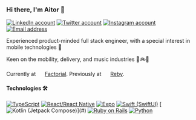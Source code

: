 ### Hi there, I'm Aitor 👋

[![LinkedIn account](https://img.shields.io/badge/-aitorct-2867B2?logo=linkedin&logoColor=white&style=flat)](https://www.linkedin.com/in/aitorct/)
[![Twitter account](https://img.shields.io/badge/-aitor__ct-00acee?logo=twitter&logoColor=white&style=flat)](https://twitter.com/aitor_ct)
[![Instagram account](https://img.shields.io/badge/-aitor__ct-E4405F?logo=instagram&logoColor=white&style=flat)](https://www.instagram.com/aitor_ct/)
[![Email address](https://img.shields.io/badge/-aitor.cubeles@utexas.edu-EA4335?logo=gmail&logoColor=white&style=flat)](#)

Experienced product-minded full stack engineer, with a special interest in mobile technologies 📱

Keen on the mobility, delivery, and music industries 🛴🚲🎹


Currently at <a href="#"><img src="https://i.imgur.com/r86K53x.png" width="16" height="16" /></a> [Factorial](https://factorialhr.com). Previously at <a href="#"><img src="https://i.imgur.com/YFtoXJq.png" width="16" height="16" /></a> [Reby](https://reby.co).

#### Technologies 🛠

[![TypeScript](https://img.shields.io/badge/-TypeScript-3178C6?logo=typescript&logoColor=white&style=flat)](#)
[![React/React Native](https://img.shields.io/badge/-React_+_React%20Native-61DAFB?logo=react&logoColor=grey&style=flat)](#)
[![Expo](https://img.shields.io/badge/-Expo-000020?logo=expo&logoColor=white&style=flat)](#)
[![Swift (SwiftUI)](https://img.shields.io/badge/-Swift_(SwiftUI)-F05138?logo=swift&logoColor=white&style=flat)](#)
[![Kotlin (Jetpack Compose)](https://img.shields.io/badge/-Kotlin_(Jetpack_Compose)-7F52FF?logo=kotlin&logoColor=white&style=flat)](#)
[![Ruby on Rails](https://img.shields.io/badge/-Ruby%20on%20Rails-CC0000?logo=rubyonrails&logoColor=white&style=flat)](#)
[![Python](https://img.shields.io/badge/-Python-3776AB?logo=python&logoColor=white&style=flat)](#)
